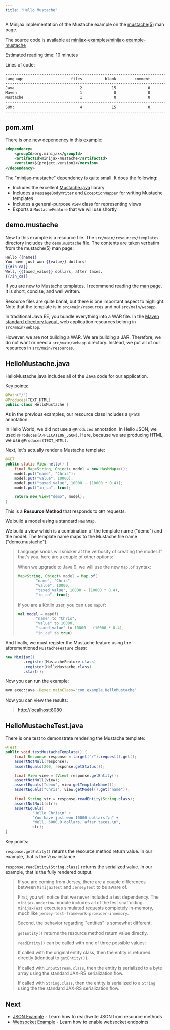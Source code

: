 ```yaml
---
title: "Hello Mustache"
---
```


A Minijax implementation of the Mustache example on the [mustache(5)](https://mustache.github.io/mustache.5.html) man page.

The source code is available at [minijax-examples/minijax-example-mustache](https://github.com/minijax/minijax/tree/master/minijax-examples/minijax-example-mustache)

Estimated reading time: 10 minutes

Lines of code:

```bash
-------------------------------------------------------------------------------
Language                     files          blank        comment           code
-------------------------------------------------------------------------------
Java                             2             15              0             61
Maven                            1              0              0             31
Mustache                         1              0              0              5
-------------------------------------------------------------------------------
SUM:                             4             15              0             97
-------------------------------------------------------------------------------
```

pom.xml
-------

There is one new dependency in this example:

```xml
<dependency>
    <groupId>org.minijax</groupId>
    <artifactId>minijax-mustache</artifactId>
    <version>${project.version}</version>
</dependency>
```

The "minijax-mustache" dependency is quite small.  It does the following:

* Includes the excellent [Mustache.java](https://github.com/spullara/mustache.java) library
* Includes a `MessageBodyWriter` and `ExceptionMapper` for writing Mustache templates
* Includes a general-purpose `View` class for representing views
* Exports a `MustacheFeature` that we will use shortly

demo.mustache
-------------

New to this example is a resource file.  The `src/main/resources/templates` directory includes the `demo.mustache` file.  The contents are taken verbatim from the mustache(5) man page:

```mustache
Hello {{name}}
You have just won {{value}} dollars!
{{#in_ca}}
Well, {{taxed_value}} dollars, after taxes.
{{/in_ca}}
```

If you are new to Mustache templates, I recommend reading the [man page](https://mustache.github.io/mustache.5.html).  It is short, concise, and well written.

Resource files are quite banal, but there is one important aspect to highlight.  Note that the template is in `src/main/resources` and not `src/main/webapp`.

In traditional Java EE, you bundle everything into a WAR file.  In the [Maven standard directory layout](https://maven.apache.org/guides/introduction/introduction-to-the-standard-directory-layout.html),
web application resources belong in `src/main/webapp`.

However, we are not building a WAR.  We are building a JAR.  Therefore, we do not want or need a `src/main/webapp` directory.  Instead, we put all of our resources in `src/main/resources`.

HelloMustache.java
------------------

HelloMustache.java includes all of the Java code for our application.

Key points:

```java
@Path("/")
@Produces(TEXT_HTML)
public class HelloMustache {
```

As in the previous examples, our resource class includes a `@Path` annotation.

In Hello World, we did not use a `@Produces` annotation.  In Hello JSON, we used `@Produces(APPLICATION_JSON)`.  Here, because we are producing HTML, we use `@Produces(TEXT_HTML)`.

Next, let's actually render a Mustache template:

```java
@GET
public static View hello() {
    final Map<String, Object> model = new HashMap<>();
    model.put("name", "Chris");
    model.put("value", 10000);
    model.put("taxed_value", 10000 - (10000 * 0.4));
    model.put("in_ca", true);

    return new View("demo", model);
}
```

This is a **Resource Method** that responds to `GET` requests.

We build a model using a standard `HashMap`.

We build a view which is a combination of the template name ("demo") and the model.  The template name maps to the Mustache file name ("demo.mustache").

> Language snobs will snicker at the verbosity of creating the model.  If that's you, here are a couple of other options:
>
> When we upgrade to Java 9, we will use the new `Map.of` syntax:
>
> ```java
> Map<String, Object> model = Map.of(
>         "name", "Chris",
>         "value", 10000,
>         "taxed_value", 10000 - (10000 * 0.4),
>         "in_ca", true);
> ```
>
> If you are a Kotlin user, you can use `mapOf`:
>
> ```kotlin
> val model = mapOf(
>         "name" to "Chris",
>         "value" to 10000,
>         "taxed_value" to 10000 - (10000 * 0.4),
>         "in_ca" to true)
> ```

And finally, we must register the Mustache feature using the aforementioned `MustacheFeature` class:

```java
new Minijax()
        .register(MustacheFeature.class)
        .register(HelloMustache.class)
        .start();
```

Now you can run the example:

```bash
mvn exec:java -Dexec.mainClass="com.example.HelloMustache"
```

Now you can view the results:

> <http://localhost:8080>

HelloMustacheTest.java
----------------------

There is one test to demonstrate rendering the Mustache template:

```java
@Test
public void testMustacheTemplate() {
    final Response response = target("/").request().get();
    assertNotNull(response);
    assertEquals(200, response.getStatus());

    final View view = (View) response.getEntity();
    assertNotNull(view);
    assertEquals("demo", view.getTemplateName());
    assertEquals("Chris", view.getModel().get("name"));

    final String str = response.readEntity(String.class);
    assertNotNull(str);
    assertEquals(
            "Hello Chris\n" +
            "You have just won 10000 dollars!\n" +
            "Well, 6000.0 dollars, after taxes.\n",
            str);
}
```

Key points:

`response.getEntity()` returns the resource method return value.  In our example, that is the `View` instance.

`response.readEntity(String.class)` returns the serialized value.  In our example, that is the fully rendered output.

> If you are coming from Jersey, there are a couple differences between `MinijaxTest` and `JerseyTest` to be aware of.
>
> First, you will notice that we never included a test dependency.  The `minijax-undertow` module includes all of the test scaffolding.  `MinijaxTest` executes simulated requests completely in-memory, much like `jersey-test-framework-provider-inmemory`.
>
> Second, the behavior regarding "entities" is somewhat different.
>
> `getEntity()` returns the resource method return value directly.
>
> `readEntity()` can be called with one of three possible values:
>
> If called with the original entity class, then the entity is returned directly (identical to `getEntity()`).
>
> If called with `InputStream.class`, then the entity is serialized to a byte array using the standard JAX-RS serialization flow.
>
> If called with `String.class`, then the entity is serialized to a `String` using the the standard JAX-RS serialization flow.

Next
----

* [JSON Example](../minijax-example-json) - Learn how to read/write JSON from resource methods
* [Websocket Example](../minijax-example-websocket) - Learn how to enable websocket endpoints
